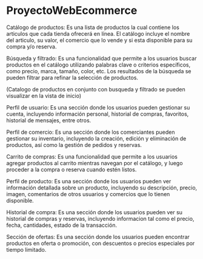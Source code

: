 # ProyectoWebEcommerce

Catálogo de productos: Es una lista de productos la cual contiene los articulos que cada tienda ofrecerá en línea. El catálogo incluye el nombre del articulo, su valor, el comercio que lo vende y si esta disponible para su compra y/o reserva. 

Búsqueda y filtrado: Es una funcionalidad que permite a los usuarios buscar productos en el catálogo utilizando palabras clave o criterios específicos, como precio, marca, tamaño, color, etc. 
Los resultados de la búsqueda se pueden filtrar para refinar la selección de productos.

(Catalogo de productos en conjunto con busqueda y filtrado se pueden visualizar en la vista de inicio)

Perfil de usuario: Es una sección donde los usuarios pueden gestionar su cuenta, incluyendo información personal, historial de compras, favoritos, historial de mensajes, entre otros.

Perfil de comercio: Es una sección donde los comerciantes pueden gestionar su inventario, incluyendo la creación, edición y eliminación de productos, así como la gestión de pedidos y reservas.

Carrito de compras: Es una funcionalidad que permite a los usuarios agregar productos al carrito mientras navegan por el catálogo, y luego proceder a la compra o reserva cuando estén listos.

Perfil de producto: Es una sección donde los usuarios pueden ver información detallada sobre un producto, incluyendo su descripción, precio, imagen, comentarios de otros usuarios y comercios que lo tienen disponible.

Historial de compra: Es una sección donde los usuarios pueden ver su historial de compras y reservas, incluyendo informacion tal como el precio, fecha, cantidades, estado de la transacción.

Sección de ofertas: Es una sección donde los usuarios pueden encontrar productos en oferta o promoción, con descuentos o precios especiales por tiempo limitado.

